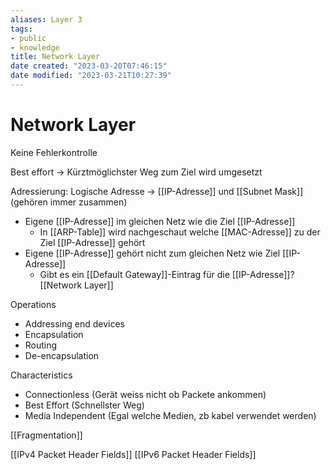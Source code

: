 ```yaml
---
aliases: Layer 3
tags:
- public
- knowledge
title: Network Layer
date created: "2023-03-20T07:46:15"
date modified: "2023-03-21T10:27:39"
---
```


# Network Layer

Keine Fehlerkontrolle

Best effort -> Kürztmöglichster Weg zum Ziel wird umgesetzt

Adressierung: Logische Adresse -> [[IP-Adresse]] und [[Subnet Mask]] (gehören immer zusammen)

- Eigene [[IP-Adresse]] im gleichen Netz wie die Ziel [[IP-Adresse]]
	- In [[ARP-Table]] wird nachgeschaut welche [[MAC-Adresse]] zu der Ziel [[IP-Adresse]] gehört
- Eigene [[IP-Adresse]] gehört nicht zum gleichen Netz wie Ziel [[IP-Adresse]]
	- Gibt es ein [[Default Gateway]]-Eintrag für die [[IP-Adresse]]?
[[Network Layer]]

Operations
- Addressing end devices
- Encapsulation
- Routing
- De-encapsulation

Characteristics
- Connectionless (Gerät weiss nicht ob Packete ankommen)
- Best Effort (Schnellster Weg)
- Media Independent (Egal welche Medien, zb kabel verwendet werden)

[[Fragmentation]]

[[IPv4 Packet Header Fields]]
[[IPv6 Packet Header Fields]]
